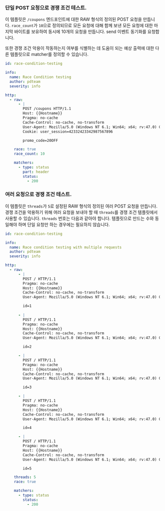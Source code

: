 ### 단일 POST 요청으로 경쟁 조건 테스트.

이 템플릿은 `/coupons` 엔드포인트에 대한 RAW 형식의 정의된 POST 요청을 만듭니다. `race_count`가 `10`으로 정의되므로 모든 요청에 ​​대해 함께 보낸 모든 요청에 ​​대한 마지막 바이트를 보유하여 동시에 10개의 요청을 만듭니다. send 이벤트 동기화를 요청합니다.

또한 경쟁 조건 악용이 작동하는지 여부를 식별하는 데 도움이 되는 예상 출력에 대한 다른 템플릿으로 matcher를 정의할 수 있습니다.


```yaml
id: race-condition-testing

info:
  name: Race Condition testing
  author: pdteam
  severity: info

http:
  - raw:
      - |
        POST /coupons HTTP/1.1
        Host: {{Hostname}}
        Pragma: no-cache
        Cache-Control: no-cache, no-transform
        User-Agent: Mozilla/5.0 (Windows NT 6.1; Win64; x64; rv:47.0) Gecko/20100101 Firefox/47.0
        Cookie: user_session=42332423342987567896

        promo_code=20OFF        

    race: true
    race_count: 10

    matchers:
      - type: status
        part: header
        status:
          - 200
```

### 여러 요청으로 경쟁 조건 테스트.

이 템플릿은 `threads`가 `5`로 설정된 RAW 형식의 정의된 여러 POST 요청을 만듭니다. 경쟁 조건을 악용하기 위해 여러 요청을 보내야 할 때 `threads`를 경쟁 조건 템플릿에서 사용할 수 있습니다. `threads` 번호는 다음과 같아야 합니다. 템플릿으로 만드는 수와 동일해야 하며 단일 요청만 하는 경우에는 필요하지 않습니다.

```yaml
id: race-condition-testing

info:
  name: Race condition testing with multiple requests
  author: pdteam
  severity: info

http:
  - raw:  
      - |
        POST / HTTP/1.1
        Pragma: no-cache
        Host: {{Hostname}}
        Cache-Control: no-cache, no-transform
        User-Agent: Mozilla/5.0 (Windows NT 6.1; Win64; x64; rv:47.0) Gecko/20100101 Firefox/47.0

        id=1
        
      - |
        POST / HTTP/1.1
        Pragma: no-cache
        Host: {{Hostname}}
        Cache-Control: no-cache, no-transform
        User-Agent: Mozilla/5.0 (Windows NT 6.1; Win64; x64; rv:47.0) Gecko/20100101 Firefox/47.0

        id=2

      - |
        POST / HTTP/1.1
        Pragma: no-cache
        Host: {{Hostname}}
        Cache-Control: no-cache, no-transform
        User-Agent: Mozilla/5.0 (Windows NT 6.1; Win64; x64; rv:47.0) Gecko/20100101 Firefox/47.0

        id=3

      - |
        POST / HTTP/1.1
        Pragma: no-cache
        Host: {{Hostname}}
        Cache-Control: no-cache, no-transform
        User-Agent: Mozilla/5.0 (Windows NT 6.1; Win64; x64; rv:47.0) Gecko/20100101 Firefox/47.0

        id=4

      - |
        POST / HTTP/1.1
        Pragma: no-cache
        Host: {{Hostname}}
        Cache-Control: no-cache, no-transform
        User-Agent: Mozilla/5.0 (Windows NT 6.1; Win64; x64; rv:47.0) Gecko/20100101 Firefox/47.0

        id=5

    threads: 5
    race: true

    matchers:
      - type: status
        status:
          - 200
```
